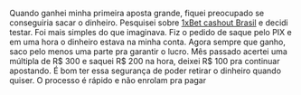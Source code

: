 Quando ganhei minha primeira aposta grande, fiquei preocupado se conseguiria sacar o dinheiro. Pesquisei sobre [1xBet cashout Brasil](https://1xbetbrazilian.com/withdrawal) e decidi testar. Foi mais simples do que imaginava. Fiz o pedido de saque pelo PIX e em uma hora o dinheiro estava na minha conta. Agora sempre que ganho, saco pelo menos uma parte pra garantir o lucro. Mês passado acertei uma múltipla de R$ 300 e saquei R$ 200 na hora, deixei R$ 100 pra continuar apostando. É bom ter essa segurança de poder retirar o dinheiro quando quiser. O processo é rápido e não enrolam pra pagar